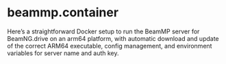 # beammp.container
Here’s a straightforward Docker setup to run the BeamMP server for BeamNG.drive on an arm64 platform, with automatic download and update of the correct ARM64 executable, config management, and environment variables for server name and auth key.
